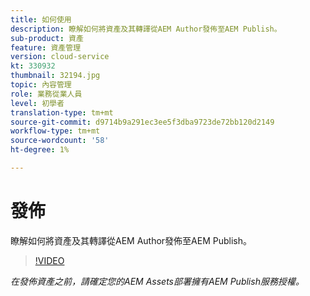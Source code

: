 ```yaml
---
title: 如何使用
description: 瞭解如何將資產及其轉譯從AEM Author發佈至AEM Publish。
sub-product: 資產
feature: 資產管理
version: cloud-service
kt: 330932
thumbnail: 32194.jpg
topic: 內容管理
role: 業務從業人員
level: 初學者
translation-type: tm+mt
source-git-commit: d9714b9a291ec3ee5f3dba9723de72bb120d2149
workflow-type: tm+mt
source-wordcount: '58'
ht-degree: 1%

---
```



# 發佈

瞭解如何將資產及其轉譯從AEM Author發佈至AEM Publish。

>[!VIDEO](https://video.tv.adobe.com/v/330932/?quality=12&learn=on&hidetitle=true)

_在發佈資產之前，請確定您的AEM Assets部署擁有AEM Publish服務授權。_